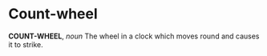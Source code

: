 # Count-wheel

**COUNT-WHEEL**, _noun_ The wheel in a clock which moves round and causes it to strike.